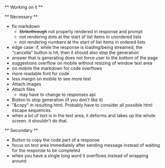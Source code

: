 ** Working on it **

** Necessary **

- fix markdown
    - ~~Strikethrough~~ not properly rendered in response and prompt
    - not rendering dots at the start of list items in unordered lists
    - not rendering numbers at the start of list items in ordered lists
- edge case: if, while the response is loading/being streamed, the "cancella" button is hit, then it should also stop the generation
- answer that is generating does not force user to the bottom of the page
- suggestions overflow on mobile without resizing of window text area
- on mobile the markdown for code overflows
- more readable font for code
- less margin on mobile to see more text
- Attach images
- Attach files
    - may have to change to responses api
- Button to stop generation (if you don't like it)
- "&copy" in resulting html. Probably have to consider all possible html escape sequences.
- when a lot of text is in the text area, it deforms and takes up the whole screen. it shouldn't do that.

** Secondary **


- Button to copy the code part of a response
- focus on text area immediately after sending message instead of waiting for the response to be completed
- when you have a single long word it overflows instead of wrapping around

